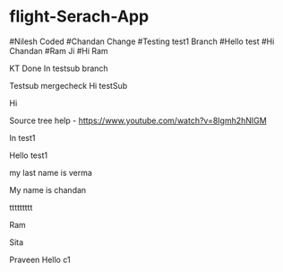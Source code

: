 # flight-Serach-App

#Nilesh Coded
#Chandan Change
#Testing test1 Branch
#Hello test
#Hi Chandan
#Ram Ji
#Hi Ram

KT Done
In testsub branch

Testsub mergecheck
Hi testSub

Hi

Source tree help - https://www.youtube.com/watch?v=8Igmh2hNIGM

In test1

Hello test1

my last name is verma

My name is chandan

ttttttttt

Ram

Sita

Praveen
Hello c1
